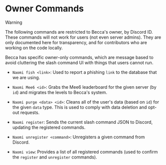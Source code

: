 # Owner Commands

> [!WARNING]
> The following commands are restricted to Becca's owner, by Discord ID. These commands will not work for users (not even server admins). They are only documented here for transparency, and for contributors who are working on the code locally.

Becca has specific owner-only commands, which are message based to avoid cluttering the slash command UI with things that users cannot run.

- `Naomi fish <link>`: Used to report a phishing `link` to the database that we are using.

- `Naomi Mee6 <id>`: Grabs the Mee6 leaderboard for the given server (by `id`) and migrates the levels to Becca's system.

- `Naomi purge <data> <id>`: Cleans all of the user's data (based on `id`) for the given `data` type. This is used to comply with data deletion and opt-out requests.

- `Naomi register`: Sends the current slash command JSON to Discord, updating the registered commands.

- `Naomi unregister <command>`: Unregisters a given command from Discord.

- `Naomi view`: Provides a list of all registered commands (used to confirm the `register` and `unregister` commands).
